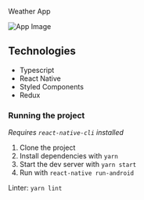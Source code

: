 Weather App

![App Image](https://i.ibb.co/cyN9V8C/Screenshot-from-2020-09-28-09-39-03.png)

## Technologies
* Typescript
* React Native
* Styled Components
* Redux


### Running the project
_Requires `react-native-cli` installed_

1. Clone the project
2. Install dependencies with `yarn`
3. Start the dev server with `yarn start`
4. Run with `react-native run-android`

Linter: `yarn lint`
